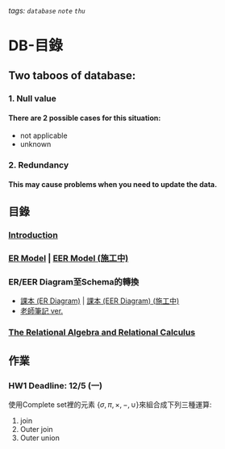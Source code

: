 ###### tags: `database` `note` `thu`
# DB-目錄
## Two taboos of database:
### 1. Null value
#### There are 2 possible cases for this situation:
- not applicable
- unknown
### 2. Redundancy
#### This may cause problems when you need to update the data.



## 目錄
### [Introduction](/V8N0VLYcQESEkfW_rP3bZw)
### [ER Model](/Nyrko5UcQBukCUFDTrCm1Q) | [EER Model (施工中)](/ntwp0SGHRQulR3R8ttxEzw)

### ER/EER Diagram至Schema的轉換
- [課本 (ER Diagram)](/rGnIb6g0RVyYuq9urMynEA) | [課本 (EER Diagram) (施工中)](/nEdLM7v8TGSez2nuv9YjJw)
- [老師筆記 ver.](/GK34a_FiRhSZHvJPx3m4ag)

### [The Relational Algebra and Relational Calculus](/GfqdB-I5Rwm-ZjLNQmh4bQ)

 
## 作業
### HW1 Deadline: 12/5 (一)
使用Complete set裡的元素 $\{\sigma , \pi, \times, -, \cup\}$來組合成下列三種運算:
1. join
2. Outer join
3. Outer union

